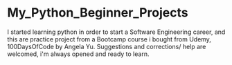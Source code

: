 # My_Python_Beginner_Projects
I started learning python in order to start a Software Engineering career, and this are practice project from a Bootcamp course i bought from Udemy, 100DaysOfCode by Angela Yu.
Suggestions and corrections/ help are welcomed, i'm always opened and ready to learn.
